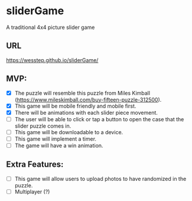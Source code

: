# sliderGame
A traditional 4x4 picture slider game

## URL
https://wesstep.github.io/sliderGame/

## MVP:
- [x] The puzzle will resemble this puzzle from Miles Kimball (https://www.mileskimball.com/buy-fifteen-puzzle-312500).
- [x] This game will be mobile friendly and mobile first.
- [x] There will be animations with each slider piece movement.
- [ ] The user will be able to click or tap a button to open the case that the slider puzzle comes in.
- [ ] This game will be downloadable to a device.
- [ ] This game will implement a timer.
- [ ] The game will have a win animation.

## Extra Features:
- [ ] This game will allow users to upload photos to have randomized in the puzzle.
- [ ] Multiplayer (?)